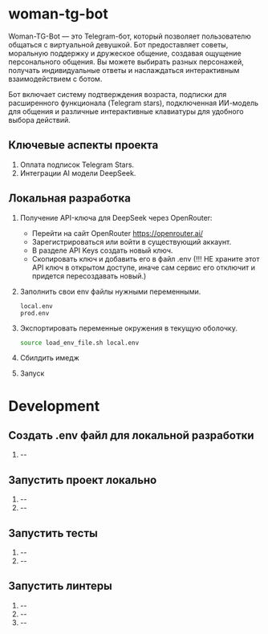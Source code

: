 # woman-tg-bot

Woman-TG-Bot — это Telegram-бот, который позволяет
пользователю общаться с виртуальной девушкой.
Бот предоставляет советы, моральную поддержку
и дружеское общение, создавая ощущение персонального
общения. Вы можете выбирать разных персонажей,
получать индивидуальные ответы и наслаждаться
интерактивным взаимодействием с ботом.

Бот включает систему подтверждения возраста,
подписки для расширенного функционала (Telegram stars),
подключенная ИИ-модель для общения и различные
интерактивные клавиатуры для удобного выбора
действий.

## Ключевые аспекты проекта

1. Оплата подписок Telegram Stars.
2. Интеграции AI модели DeepSeek.

## Локальная разработка

1. Получение API-ключа для DeepSeek через OpenRouter:
   - Перейти на сайт OpenRouter https://openrouter.ai/
   - Зарегистрироваться или войти в существующий аккаунт.
   - В разделе API Keys создать новый ключ.
   - Скопировать ключ и добавить его в файл .env (!!! НЕ храните
   этот API ключ в открытом доступе, иначе сам сервис его
   отключит и придется пересоздавать новый.)

2. Заполнить свои env файлы нужными переменными.
    ```
   local.env
   prod.env
   ```

3. Экспортировать переменные окружения в текущую оболочку.
    ```bash
    source load_env_file.sh local.env
    ```

4. Сбилдить имедж

5. Запуск

# Development

## Создать .env файл для локальной разработки

1. --

## Запустить проект локально

1. --
2. --

## Запустить тесты

1. --
2. --

## Запустить линтеры

1. --
2. --
3. --
